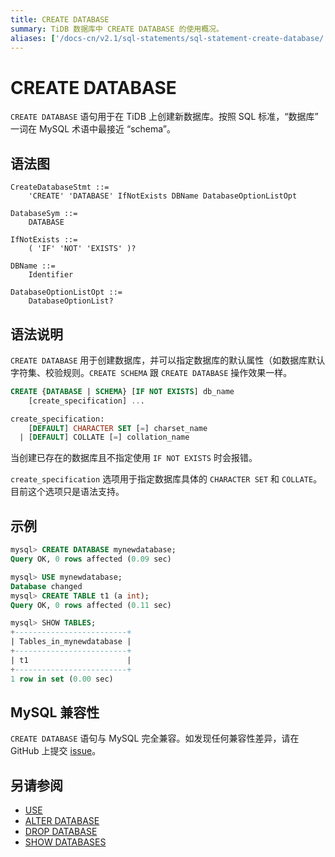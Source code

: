 ```yaml
---
title: CREATE DATABASE
summary: TiDB 数据库中 CREATE DATABASE 的使用概况。
aliases: ['/docs-cn/v2.1/sql-statements/sql-statement-create-database/','/docs-cn/v2.1/reference/sql/statements/create-database/']
---
```


# CREATE DATABASE

`CREATE DATABASE` 语句用于在 TiDB 上创建新数据库。按照 SQL 标准，“数据库” 一词在 MySQL 术语中最接近 “schema”。

## 语法图

```ebnf+diagram
CreateDatabaseStmt ::=
    'CREATE' 'DATABASE' IfNotExists DBName DatabaseOptionListOpt

DatabaseSym ::=
    DATABASE

IfNotExists ::=
    ( 'IF' 'NOT' 'EXISTS' )?

DBName ::=
    Identifier

DatabaseOptionListOpt ::=
    DatabaseOptionList?
```

## 语法说明

`CREATE DATABASE` 用于创建数据库，并可以指定数据库的默认属性（如数据库默认字符集、校验规则。`CREATE SCHEMA` 跟 `CREATE DATABASE` 操作效果一样。

```sql
CREATE {DATABASE | SCHEMA} [IF NOT EXISTS] db_name
    [create_specification] ...

create_specification:
    [DEFAULT] CHARACTER SET [=] charset_name
  | [DEFAULT] COLLATE [=] collation_name
```

当创建已存在的数据库且不指定使用 `IF NOT EXISTS` 时会报错。

`create_specification` 选项用于指定数据库具体的 `CHARACTER SET` 和 `COLLATE`。目前这个选项只是语法支持。

## 示例

```sql
mysql> CREATE DATABASE mynewdatabase;
Query OK, 0 rows affected (0.09 sec)

mysql> USE mynewdatabase;
Database changed
mysql> CREATE TABLE t1 (a int);
Query OK, 0 rows affected (0.11 sec)

mysql> SHOW TABLES;
+-------------------------+
| Tables_in_mynewdatabase |
+-------------------------+
| t1                      |
+-------------------------+
1 row in set (0.00 sec)
```

## MySQL 兼容性

`CREATE DATABASE` 语句与 MySQL 完全兼容。如发现任何兼容性差异，请在 GitHub 上提交 [issue](https://github.com/pingcap/tidb/issues/new/choose)。

## 另请参阅

* [USE](/sql-statements/sql-statement-use.md)
* [ALTER DATABASE](/sql-statements/sql-statement-alter-database.md)
* [DROP DATABASE](/sql-statements/sql-statement-drop-database.md)
* [SHOW DATABASES](/sql-statements/sql-statement-show-databases.md)
